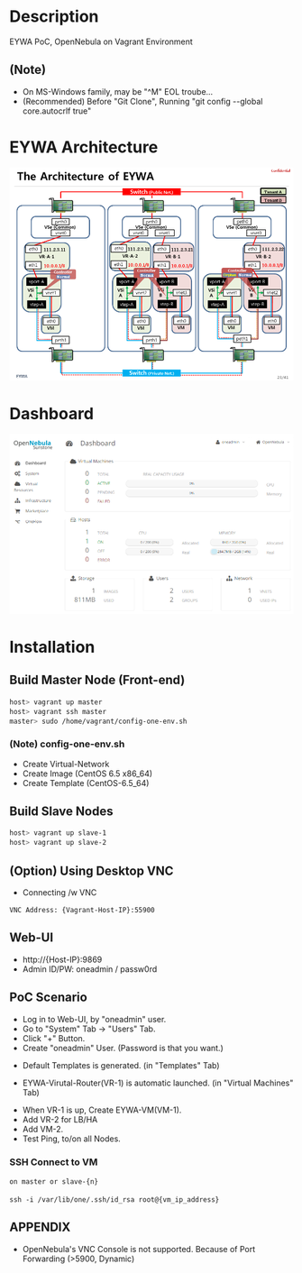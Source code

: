 # Description

EYWA PoC, OpenNebula on Vagrant Environment

## (Note)

* On MS-Windows family, may be "\^M" EOL troube...
* (Recommended) Before "Git Clone", Running "git config --global core.autocrlf true"

# EYWA Architecture

![Architecture](etc-files/Architecture.png)

# Dashboard

![Dashboard](etc-files/Dashboard.png)

# Installation

## Build Master Node (Front-end)

```bash
host> vagrant up master
host> vagrant ssh master
master> sudo /home/vagrant/config-one-env.sh
```

### (Note) config-one-env.sh

* Create Virtual-Network
* Create Image (CentOS 6.5 x86_64)
* Create Template (CentOS-6.5_64)

## Build Slave Nodes

```bash
host> vagrant up slave-1
host> vagrant up slave-2
```

## (Option) Using Desktop VNC

* Connecting /w VNC

```
VNC Address: {Vagrant-Host-IP}:55900
```

## Web-UI
  * http://{Host-IP}:9869
  * Admin ID/PW: oneadmin / passw0rd

## PoC Scenario

+ Log in to Web-UI, by "oneadmin" user.
+ Go to "System" Tab -> "Users" Tab.
+ Click "+" Button.
+ Create "oneadmin" User. (Password is that you want.)
* Default Templates is generated. (in "Templates" Tab)
+ EYWA-Virutal-Router(VR-1) is automatic launched. (in "Virtual Machines" Tab)
* When VR-1 is up, Create EYWA-VM(VM-1).
* Add VR-2 for LB/HA
* Add VM-2.
* Test Ping, to/on all Nodes.

### SSH Connect to VM

```
on master or slave-{n}

ssh -i /var/lib/one/.ssh/id_rsa root@{vm_ip_address}
```

## APPENDIX

* OpenNebula's VNC Console is not supported. Because of Port Forwarding (>5900, Dynamic)
